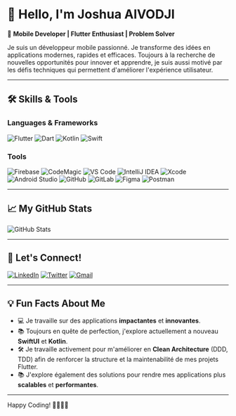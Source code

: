 # 👋 Hello, I'm Joshua AIVODJI  

🎯 **Mobile Developer | Flutter Enthusiast | Problem Solver**  

Je suis un développeur mobile passionné. Je transforme des idées en applications modernes, rapides et efficaces. Toujours à la recherche de nouvelles opportunités pour innover et apprendre, je suis aussi motivé par les défis techniques qui permettent d'améliorer l'expérience utilisateur.

---

## 🛠️ Skills & Tools

### Languages & Frameworks  
![Flutter](https://img.shields.io/badge/Flutter-02569B?style=for-the-badge&logo=flutter&logoColor=white)
![Dart](https://img.shields.io/badge/Dart-0175C2?style=for-the-badge&logo=dart&logoColor=white)
![Kotlin](https://img.shields.io/badge/Kotlin-7F52FF?style=for-the-badge&logo=kotlin&logoColor=white)
![Swift](https://img.shields.io/badge/Swift-FA7343?style=for-the-badge&logo=swift&logoColor=white)

### Tools  
![Firebase](https://img.shields.io/badge/Firebase-FFCA28?style=for-the-badge&logo=firebase&logoColor=black)
![CodeMagic](https://img.shields.io/badge/CodeMagic-2C2E3B?style=for-the-badge&logo=codemagic&logoColor=white)
![VS Code](https://img.shields.io/badge/VS%20Code-007ACC?style=for-the-badge&logo=visual-studio-code&logoColor=white)
![IntelliJ IDEA](https://img.shields.io/badge/IntelliJ%20IDEA-000000?style=for-the-badge&logo=intellij-idea&logoColor=white) 
![Xcode](https://img.shields.io/badge/Xcode-1575F9?style=for-the-badge&logo=xcode&logoColor=white) 
![Android Studio](https://img.shields.io/badge/Android%20Studio-3DDC84?style=for-the-badge&logo=android-studio&logoColor=white)
![GitHub](https://img.shields.io/badge/GitHub-181717?style=for-the-badge&logo=github&logoColor=white)
![GitLab](https://img.shields.io/badge/GitLab-FC6D26?style=for-the-badge&logo=gitlab&logoColor=white)
![Figma](https://img.shields.io/badge/Figma-F24E1E?style=for-the-badge&logo=figma&logoColor=white)
![Postman](https://img.shields.io/badge/Postman-FF6C37?style=for-the-badge&logo=postman&logoColor=white)  

---

## 📈 My GitHub Stats

![GitHub Stats](https://github-readme-stats.vercel.app/api?username=JoshuaAivodji&show_icons=true&theme=radical)  

---

## 🔗 Let's Connect!

[![LinkedIn](https://img.shields.io/badge/LinkedIn-0077B5?style=for-the-badge&logo=linkedin&logoColor=white)](https://linkedin.com/in/josué-aivodji-aaa607173) 
[![Twitter](https://img.shields.io/badge/Twitter-1DA1F2?style=for-the-badge&logo=twitter&logoColor=white)](https://twitter.com/DaltJoe)
[![Gmail](https://img.shields.io/badge/Gmail-D14836?style=for-the-badge&logo=gmail&logoColor=white)](mailto:joshuaaivodji@janako.tech)

---

## 💡 Fun Facts About Me
- 💻 Je travaille sur des applications **impactantes** et **innovantes**.
- 📚 Toujours en quête de perfection, j'explore actuellement a nouveau **SwiftUI** et **Kotlin**.
- 🛠 Je travaille activement pour m'améliorer en **Clean Architecture** (DDD, TDD) afin de renforcer la structure et la maintenabilité de mes projets Flutter.
- 📚 J'explore également des solutions pour rendre mes applications plus **scalables** et **performantes**.

---

Happy Coding! 👨🏽‍💻🚀
